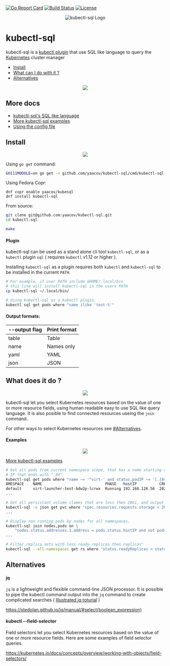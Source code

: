 
[![Go Report Card](https://goreportcard.com/badge/github.com/yaacov/kubectl-sql)](https://goreportcard.com/report/github.com/yaacov/kubectl-sql)
[![Build Status](https://travis-ci.org/yaacov/kubectl-sql.svg?branch=master)](https://travis-ci.org/yaacov/kubectl-sql)
[![License](https://img.shields.io/badge/License-Apache%202.0-blue.svg)](https://opensource.org/licenses/Apache-2.0)

<p align="center">
  <img src="https://raw.githubusercontent.com/yaacov/kubectl-sql/master/img/kubesql-248.png" alt="kubectl-sql Logo">
</p>

# kubectl-sql

kubectl-sql is a [kubectl plugin](https://kubernetes.io/docs/tasks/extend-kubectl/kubectl-plugins/) that use SQL like language to query the [Kubernetes](https://kubernetes.io/) cluster manager

  - [Install](#install)
  - [What can I do with it ?](#what-does-it-do-)
  - [Alternatives](#alternatives)

<p align="center">
  <a href="https://asciinema.org/a/308443" target="_blank"><img src="https://asciinema.org/a/308443.svg" /></a>
<p>

## More docs

 - [kubectl-sql's SQL like language](https://github.com/yaacov/kubectl-sql/blob/master/README_language.md)
 - [More kubectl-sql examples](https://github.com/yaacov/kubectl-sql/blob/master/README_config.md)
 - [Using the config file](https://github.com/yaacov/kubectl-sql/blob/master/README_config.md)

## Install

<p align="center">
   <a href="https://asciinema.org/a/jPQQCjFG2qGqlZ6HKXWoQjFWa" target="_blank"><img src="https://asciinema.org/a/jPQQCjFG2qGqlZ6HKXWoQjFWa.svg" /></a>
<p>

Using `go get` command:
``` bash
GO111MODULE=on go get -v github.com/yaacov/kubectl-sql/cmd/kubectl-sql
```

Using Fedora Copr:

```
dnf copr enable yaacov/kubesql
dnf install kubectl-sql
```

From source:

``` bash
git clone git@github.com:yaacov/kubectl-sql.git
cd kubectl-sql

make
```

#### Plugin

kubectl-sql can be used as a stand alone cli tool `kubectl-sql`, or as a `kubectl` plugin `sql` ( requires `kubectl` v1.12 or higher ).

Installing `kubectl-sql` as a plugin requires both `kubectl` and `kubectl-sql` to be installed in the current `PATH`.

``` bash
# For example, if user PATH include $HOME/.local/bin
# this line will install kubectl-sql in the users PATH
cp kubectl-sql ~/.local/bin/
```

``` bash
# Using kubectl-sql as a kubectl plugin.
kubectl sql get pods where "name ilike 'test-%'"
```

#### Output formats:
| --output flag | Print format |
|----|---|
| table | Table |
| name | Names only |
| yaml | YAML |
| json | JSON |

## What does it do ?

<p align="center">
   <a href="https://asciinema.org/a/vOSwHzeOLbVhQb79ajFmql2uk" target="_blank"><img src="https://asciinema.org/a/vOSwHzeOLbVhQb79ajFmql2uk.svg" /></a>
<p>

kubectl-sql let you select Kubernetes resources based on the value of one or more resource fields, using
human readable easy to use SQL like query language. It is also posible to find connected resources useing the
`join` command.

For other ways to select Kubernetes resources see [#Alternatives](https://github.com/yaacov/kubectl-sql#alternatives).

#### Examples

<p align="center">
   <a href="https://asciinema.org/a/308434" target="_blank"><img src="https://asciinema.org/a/308434.svg" /></a>
<p>
  
[More kubectl-sql examples](https://github.com/yaacov/kubectl-sql/blob/master/README_config.md)

``` bash
# Get all pods from current namespace scope, that has a name starting with "virt-" and
# IP that ends with ".84"
kubectl-sql get pods where "name ~= '^virt-' and status.podIP ~= '[.]84$'"
AMESPACE	NAME                          	PHASE  	hostIP        	CREATION_TIME(RFC3339)       	
default  	virt-launcher-test-bdw2p-lcrwx	Running	192.168.126.56	2020-02-12T14:14:01+02:00
...
```

``` bash
# Get all persistant volume clames that are less then 20Gi, and output as json.
kubectl-sql -o json get pvc where "spec.resources.requests.storage < 20Gi"
...
```
  
``` bash
# Display non running pods by nodes for all namespaces.
kubectl-sql join nodes,pods on \
    "nodes.status.addresses.1.address = pods.status.hostIP and not pods.phase ~= 'Running'" -A
...
```

``` bash
# Filter replica sets with less ready-replicas then replicas"
kubectl-sql --all-namespaces get rs where "status.readyReplicas < status.replicas"
```

## Alternatives

#### jq

`jq` is a lightweight and flexible command-line JSON processor. It is possible to
pipe the kubectl command output into the `jq` command to create complicated searches ( [Illustrated jq toturial](https://github.com/MoserMichael/jq-illustrated) )

https://stedolan.github.io/jq/manual/#select(boolean_expression)

#### kubectl --field-selector

Field selectors let you select Kubernetes resources based on the value of one or more resource fields. Here are some examples of field selector queries.

https://kubernetes.io/docs/concepts/overview/working-with-objects/field-selectors/
